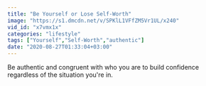 ```yaml
---
title: "Be Yourself or Lose Self-Worth"
image: "https://s1.dmcdn.net/v/SPKlL1VFfZM5Vr1UL/x240"
vid_id: "x7vmx1x"
categories: "lifestyle"
tags: ["Yourself","Self-Worth","authentic"]
date: "2020-08-27T01:33:04+03:00"
---
```

Be authentic and congruent with who you are to build confidence regardless of the situation you're in.
